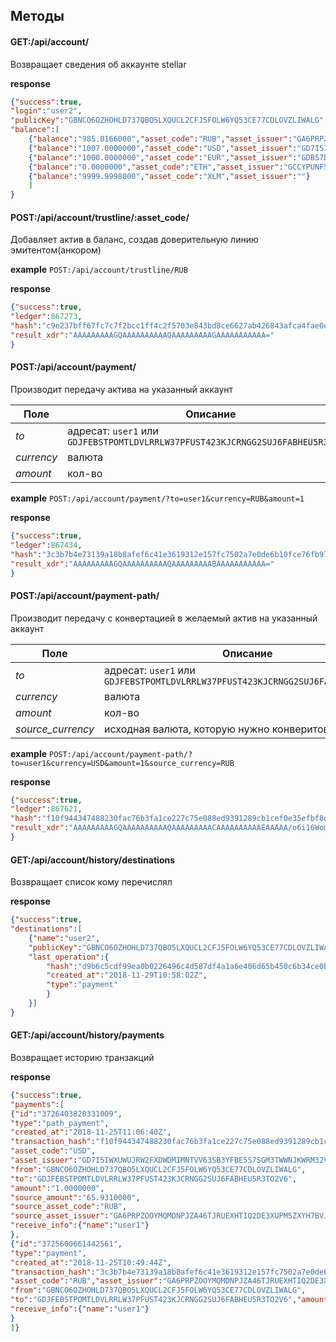 ## Методы

#### GET:/api/account/
Возвращает сведения об аккаунте stellar

**response**

```json
{"success":true,
"login":"user2",
"publicKey":"GBNCO6OZHOHLD737QBO5LXQUCL2CFJ5FOLW6YQ53CE77CDLOVZLIWALG",
"balance":[
    {"balance":"985.0166000","asset_code":"RUB","asset_issuer":"GA6PRPZOOYMQMDNPJZA46TJRUEXHTIQ2DE3XUPM5ZXYH7BVJ3HZC5TOB"},
    {"balance":"1007.0000000","asset_code":"USD","asset_issuer":"GD7I5IWXUWUJRW2FXDWDMIMNTVV63SB3YFBE5S7SGM3TWWNJKWRM32VD"},
    {"balance":"1000.0000000","asset_code":"EUR","asset_issuer":"GDB57DYTYHFPC6EBZTE2EN352RZRMYAJ7SQYLVUABOBYEQKH6IXOT6UU"},
    {"balance":"0.0000000","asset_code":"ETH","asset_issuer":"GCCYPUNF5VKKCS5AC2BQLI4J2MFCNCRZLFSMIK6CBDCCY4BLG35NJMJL"},
    {"balance":"9999.9998000","asset_code":"XLM","asset_issuer":""}
    ]
}
```

#### POST:/api/account/trustline/:asset_code/
Добавляет актив в баланс, создав доверительную линию эмитентом(анкором)

**example** `POST:/api/account/trustline/RUB`

**response**
```json
{"success":true,
"ledger":867273,
"hash":"c9e237bff67fc7c7f2bcc1ff4c2f5703e843bd8ce6627ab426843afca4fae0e1",
"result_xdr":"AAAAAAAAAGQAAAAAAAAAAQAAAAAAAAAGAAAAAAAAAAA="
}
```
#### POST:/api/account/payment/
Производит передачу актива на указанный аккаунт

Поле | Описание
--- | ---
_to_| адресат: `user1` или `GDJFEBSTPOMTLDVLRRLW37PFUST423KJCRNGG2SUJ6FABHEU5R3TO2V6`
_currency_| валюта
_amount_| кол-во 

**example** `POST:/api/account/payment/?to=user1&currency=RUB&amount=1`

**response**
```json
{"success":true,
"ledger":867434,
"hash":"3c3b7b4e73139a18b8afef6c41e3619312e157fc7502a7e0de6b10fce76fb972",
"result_xdr":"AAAAAAAAAGQAAAAAAAAAAQAAAAAAAAABAAAAAAAAAAA="
}
```

#### POST:/api/account/payment-path/
Производит передачу с конвертацией в желаемый актив на указанный аккаунт

Поле | Описание
--- | ---
_to_| адресат: `user1` или `GDJFEBSTPOMTLDVLRRLW37PFUST423KJCRNGG2SUJ6FABHEU5R3TO2V6`
_currency_| валюта
_amount_| кол-во 
_source_currency_| исходная валюта, которую нужно конверитовать

**example** `POST:/api/account/payment-path/?to=user1&currency=USD&amount=1&source_currency=RUB`

**response**
```json
{"success":true,
"ledger":867621,
"hash":"f10f944347488230fac76b3fa1ce227c75e088ed9391289cb1cef0e35efbf8dc",
"result_xdr":"AAAAAAAAAGQAAAAAAAAAAQAAAAAAAAACAAAAAAAAAAEAAAAA/o6i16WomNtFuOw2IY2da+3IO8FCTsvyMzc7WalVos0AAAAAAAB2fgAAAAFVU0QAAAAAAP6OotelqJjbRbjsNiGNnWvtyDvBQk7L8jM3O1mpVaLNAAAAAACYloAAAAABUlVCAAAAAAA8+L8udhkGDa9OQc9NMaEueaIaGTd6PZ3N8H+GqdnyLgAAAAAnTEWwAAAAANJSBlN7mTWOq4xXbf3lpKfNbUkUWmNqVE+KAJyU7Hc3AAAAAVVTRAAAAAAA/o6i16WomNtFuOw2IY2da+3IO8FCTsvyMzc7WalVos0AAAAAAJiWgAAAAAA="
}
```

#### GET:/api/account/history/destinations
Возвращает список кому перечислял

**response**
```json
{"success":true,
"destinations":[
    {"name":"user2",
    "publicKey":"GBNCO6OZHOHLD737QBO5LXQUCL2CFJ5FOLW6YQ53CE77CDLOVZLIWALG",
    "last_operation":{
        "hash":"d9b6c5cdf99ea0b0226496c4d587df4a1a6e406d65b450c6b34ce0bf6802103a",
        "created_at":"2018-11-29T10:58:02Z",
        "type":"payment"
        }
    }]
}
```

#### GET:/api/account/history/payments
Возвращает историю транзакций

**response**
```json
{"success":true,
"payments":[
{"id":"3726403820331009",
"type":"path_payment",
"created_at":"2018-11-25T11:06:40Z",
"transaction_hash":"f10f944347488230fac76b3fa1ce227c75e088ed9391289cb1cef0e35efbf8dc",
"asset_code":"USD",
"asset_issuer":"GD7I5IWXUWUJRW2FXDWDMIMNTVV63SB3YFBE5S7SGM3TWWNJKWRM32VD",
"from":"GBNCO6OZHOHLD737QBO5LXQUCL2CFJ5FOLW6YQ53CE77CDLOVZLIWALG",
"to":"GDJFEBSTPOMTLDVLRRLW37PFUST423KJCRNGG2SUJ6FABHEU5R3TO2V6",
"amount":"1.0000000",
"source_amount":"65.9310000",
"source_asset_code":"RUB",
"source_asset_issuer":"GA6PRPZOOYMQMDNPJZA46TJRUEXHTIQ2DE3XUPM5ZXYH7BVJ3HZC5TOB",
"receive_info":{"name":"user1"}
},
{"id":"3725600661442561",
"type":"payment",
"created_at":"2018-11-25T10:49:44Z",
"transaction_hash":"3c3b7b4e73139a18b8afef6c41e3619312e157fc7502a7e0de6b10fce76fb972",
"asset_code":"RUB","asset_issuer":"GA6PRPZOOYMQMDNPJZA46TJRUEXHTIQ2DE3XUPM5ZXYH7BVJ3HZC5TOB",
"from":"GBNCO6OZHOHLD737QBO5LXQUCL2CFJ5FOLW6YQ53CE77CDLOVZLIWALG",
"to":"GDJFEBSTPOMTLDVLRRLW37PFUST423KJCRNGG2SUJ6FABHEU5R3TO2V6","amount":"1.0000000",
"receive_info":{"name":"user1"}
}
]}
```


